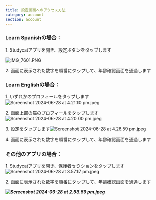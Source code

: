 ```yaml
---
title: 設定画面へのアクセス方法
category: account
section: account
---
```


### **Learn Spanishの場合：**

1\. Studycatアプリを開き、設定ボタンをタップします

![IMG_7601.PNG](https://help.studycat.com/hc/article_attachments/34518228606873)

2\. 画面に表示された数字を順番にタップして、年齢確認画面を通過します

### **Learn Englishの場合：**

1\. いずれかのプロフィールをタップします![Screenshot 2024-06-28 at 4.21.10 pm.jpeg](https://help.studycat.com/hc/article_attachments/34518228607769)

2\. 画面上部の猫のプロフィールをタップします![Screenshot 2024-06-28 at 4.20.00 pm.jpeg](https://help.studycat.com/hc/article_attachments/34518215417241)

3\. 設定をタップします![Screenshot 2024-06-28 at 4.26.59 pm.jpeg](https://help.studycat.com/hc/article_attachments/34518215418265)

4\. 画面に表示された数字を順番にタップして、年齢確認画面を通過します

### **その他のアプリの場合：**

1\. Studycatアプリを開き、保護者セクションをタップします![Screenshot 2024-06-28 at 3.57.17 pm.jpeg](https://help.studycat.com/hc/article_attachments/34518228611353)

2\. 画面に表示された数字を順番にタップして、年齢確認画面を通過します

***![Screenshot 2024-06-28 at 2.53.59 pm.jpeg](https://help.studycat.com/hc/article_attachments/34518215421977)***